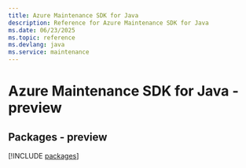 ```yaml
---
title: Azure Maintenance SDK for Java
description: Reference for Azure Maintenance SDK for Java
ms.date: 06/23/2025
ms.topic: reference
ms.devlang: java
ms.service: maintenance
---
```

# Azure Maintenance SDK for Java - preview
## Packages - preview
[!INCLUDE [packages](maintenance-index.md)]